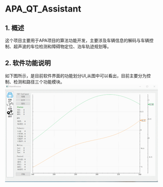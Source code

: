# APA_QT_Assistant


## 1. 概述
这个项目主要用于APA项目的算法功能开发，主要涉及车辆信息的解码与车辆控制、超声波的车位检测和障碍物定位、泊车轨迹规划等。

## 2. 软件功能说明
如下图所示，是目前软件界面的功能划分UI,从图中可以看出，目前主要分为控制、检测和路径三个功能模块。
![UI说明](./Doc/GIF/UI.gif)


